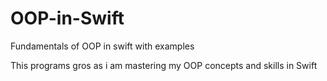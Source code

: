 # OOP-in-Swift
Fundamentals of OOP in swift with examples

This programs gros as i am mastering my OOP concepts and skills in Swift
